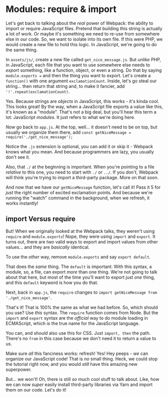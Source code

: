 # Modules: require & import

Let's get back to talking about the *real* power of Webpack: the ability to import
or require JavaScript files. Pretend that building this string is actually a lot
of work. Or maybe it's something we need to re-use from somewhere else in our code.
So, we want to isolate into its own file. If this were PHP, we would create a new
file to hold this logic. In JavaScript, we're going to do the same thing.

In `assets/js/`, create a new file called `get_nice_message.js`. But *unlike* PHP,
in JavaScript, each file that you want to use somewhere else needs to *export* something,
like a function, object, or even a string. Do that by saying `module.exports =`
and then the thing you want to export. Let's create a `function()` with one argument
`exclamationCount`. Inside, let's go steal our string... then return that string
and, to make it fancier, add `'!'.repeat(exclamationCount)`.

Yes. Because strings are *objects* in JavaScript, this works - it's kinda cool.
This looks great! By the way, when a JavaScript file exports a value like this,
it's known as a "module". That's not a big deal, but you'll hear this term a lot:
JavaScript *modules*. It just refers to what we're doing here.

*Now* go back to `app.js`. At the top, well... it doesn't need to be on top, but
usually we organize them there, add
`const getNiceMessage = require('./get_nice_message');`

Notice the `.js` extension is optional, you can add it or skip it - Webpack knows
what you mean. And because programmers are lazy, you usually don't see it.

Also, that `./` at the beginning is important. When you're pointing to a file
*relative* to this one, you need to start with `./` or `../`. If you *don't*,
Webpack will think you're trying to import a third-party package. More on that soon.

And now that we have our `getNiceMessage` function, let's call it! Pass it 5 for
*just* the right number of excited exclamation points. And because we're running
the "watch" command in the background, when we refresh, it works instantly!

## import Versus require

But! When we originally looked at the Webpack talks, they weren't using `require`
and `module.exports`! Nope, they were using `import` and `export`. It turns out,
there are *two* valid ways to export and import values from other values... and
they are *basically* identical.

To use the *other* way, remove `module.exports` and say `export default`.

That does the *same* thing. The `default` is important. With this syntax, a module,
so, a file, can export *more* than one thing. We're not going to talk about that
here, but most of the time you'll want to export just *one* thing, and this `default`
keyword is how you do that.

Next, back in `app.js`, the `require` changes to
`import getNiceMessage from './get_nice_message'`.

That's it! That is 100% the same as what we had before. So, which should you use?
Use *this* syntax. The `require` function comes from Node. But the `import` and
`export` syntax are the *official* way to do module loading in ECMAScript, which
is the true name for the JavaScript language.

You can, and *should* also use this for CSS. Just `import, then` the path. There's
no `from` in this case because we don't need it to return a value to us.

Make sure *all* this fanciness works: refresh! Yes! Hey peeps - *we* can organize
our JavaScript code! That is *no* small thing. Heck, we could stop the tutorial
right now, and you would *still* have this amazing new superpower.

But... we won't! Oh, there is still *so* much cool stuff to talk about. Like,
how we can now *super* easily install third-party libraries via Yarn and import
them on our code. Let's do it!

